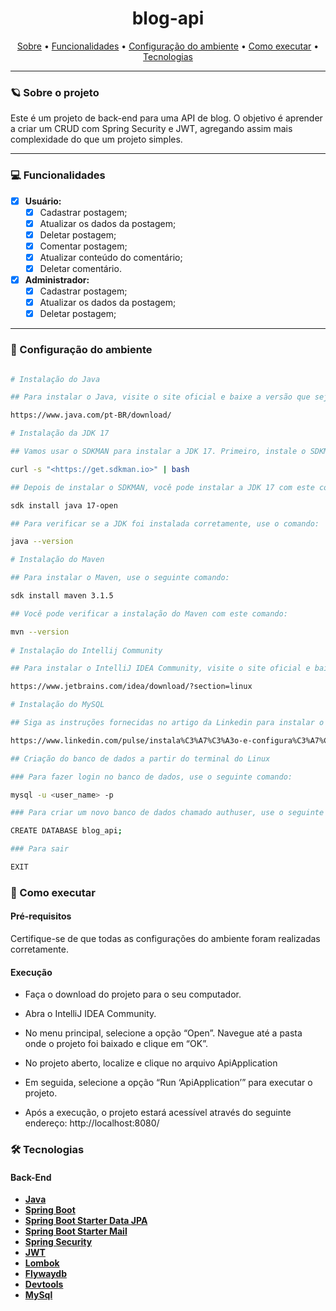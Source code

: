 <h1 align="center"> 
    blog-api
</h1>

<p align="center">
 <a href="#-sobre-o-projeto">Sobre</a> •
 <a href="#-funcionalidades">Funcionalidades</a> •
 <a href="#-Configuração-do-ambiente">Configuração do ambiente</a> • 
 <a href="#-como-executar">Como executar</a> • 
 <a href="#-tecnologias">Tecnologias</a> 
</p>

---

### 🪐 Sobre o projeto

Este é um projeto de back-end para uma API de blog. O objetivo é aprender a criar um CRUD com Spring Security e JWT, 
agregando assim mais complexidade do que um projeto simples.

---

### 💻 Funcionalidades

- [x] **Usuário:**
    - [x] Cadastrar postagem;
    - [X] Atualizar os dados da postagem;
    - [X] Deletar postagem;
    - [X] Comentar postagem;
    - [X] Atualizar conteúdo do comentário;
    - [X] Deletar comentário.
- [x] **Administrador:**
    - [x] Cadastrar postagem;
    - [X] Atualizar os dados da postagem;
    - [X] Deletar postagem;

---

### 🎨 Configuração do ambiente

```bash

# Instalação do Java

## Para instalar o Java, visite o site oficial e baixe a versão que seja compatível com o seu ambiente de desenvolvimento. Siga as instruções fornecidas para instalar o Java em seu sistema.

https://www.java.com/pt-BR/download/

# Instalação da JDK 17

## Vamos usar o SDKMAN para instalar a JDK 17. Primeiro, instale o SDKMAN com o seguinte comando:

curl -s "<https://get.sdkman.io>" | bash

## Depois de instalar o SDKMAN, você pode instalar a JDK 17 com este comando:

sdk install java 17-open

## Para verificar se a JDK foi instalada corretamente, use o comando:

java --version

# Instalação do Maven 

## Para instalar o Maven, use o seguinte comando:

sdk install maven 3.1.5

## Você pode verificar a instalação do Maven com este comando:

mvn --version
 
# Instalação do Intellij Community

## Para instalar o IntelliJ IDEA Community, visite o site oficial e baixe a versão que seja compatível com o seu ambiente de desenvolvimento. Siga as instruções fornecidas para instalar o IntelliJ IDEA Community em seu sistema.

https://www.jetbrains.com/idea/download/?section=linux

# Instalação do MySQL

## Siga as instruções fornecidas no artigo da Linkedin para instalar o MySQL em seu sistema.

https://www.linkedin.com/pulse/instala%C3%A7%C3%A3o-e-configura%C3%A7%C3%A3o-do-mysql-linux-mint-20-ubuntu-yenny-delgado/?originalSubdomain=pt

## Criação do banco de dados a partir do terminal do Linux

### Para fazer login no banco de dados, use o seguinte comando:

mysql -u <user_name> -p 

### Para criar um novo banco de dados chamado authuser, use o seguinte comando:

CREATE DATABASE blog_api;

### Para sair

EXIT

```

### 🚀 Como executar

#### Pré-requisitos

Certifique-se de que todas as configurações do ambiente foram realizadas corretamente.

#### Execução

- Faça o download do projeto para o seu computador.

- Abra o IntelliJ IDEA Community.

- No menu principal, selecione a opção “Open”. Navegue até a pasta onde o projeto foi baixado e clique em “OK”.

- No projeto aberto, localize e clique no arquivo ApiApplication

- Em seguida, selecione a opção “Run ‘ApiApplication’” para executar o projeto.

- Após a execução, o projeto estará acessível através do seguinte endereço: http://localhost:8080/

### 🛠 Tecnologias

#### **Back-End**

- **[Java](https://docs.oracle.com/en/java/)**
- **[Spring Boot](https://spring.io/projects/spring-boot)**
- **[Spring Boot Starter Data JPA](https://mvnrepository.com/artifact/org.springframework.boot/spring-boot-starter-data-jpa)**
- **[Spring Boot Starter Mail](https://mvnrepository.com/artifact/org.springframework.boot/spring-boot-starter-mail/3.2.4)**
- **[Spring Security](https://spring.io/projects/spring-security)**
- **[JWT](https://github.com/auth0/java-jwt)**
- **[Lombok](https://mvnrepository.com/artifact/org.projectlombok/lombok/1.18.32)**
- **[Flywaydb](https://mvnrepository.com/artifact/org.flywaydb/flyway-mysql)**
- **[Devtools](https://mvnrepository.com/artifact/org.springframework.boot/spring-boot-devtools)**
- **[MySql](https://spring.io/guides/gs/accessing-data-mysql)**

